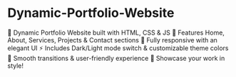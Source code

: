 # Dynamic-Portfolio-Website
🌟 Dynamic Portfolio Website built with HTML, CSS &amp; JS 🚀 Features Home, About, Services, Projects &amp; Contact sections 📱 Fully responsive with an elegant UI ⚡ Includes Dark/Light mode switch &amp; customizable theme colors 🎨 Smooth transitions &amp; user-friendly experience 🔗 Showcase your work in style!
